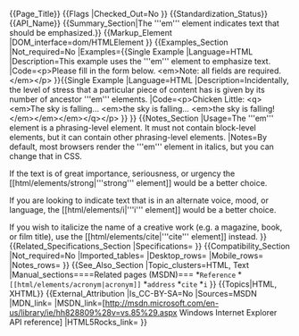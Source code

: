 {{Page_Title}}
{{Flags
|Checked_Out=No
}}
{{Standardization_Status}}
{{API_Name}}
{{Summary_Section|The '''em''' element indicates text that should be emphasized.}}
{{Markup_Element
|DOM_interface=dom/HTMLElement
}}
{{Examples_Section
|Not_required=No
|Examples={{Single Example
|Language=HTML
|Description=This example uses the '''em''' element to emphasize text.
|Code=&lt;p>Please fill in the form below.
&lt;em&gt;Note: all fields are required.&lt;/em&gt;&lt;/p>
}}{{Single Example
|Language=HTML
|Description=Incidentally, the level of stress that a particular piece of content has is given by its number of ancestor '''em''' elements.
|Code=&lt;p>Chicken Little: &lt;q>&lt;em>The sky is falling…
&lt;em>the sky is falling… &lt;em>the sky is falling!&lt;/em>&lt;/em>&lt;/em>&lt;/q>&lt;/p>
}}
}}
{{Notes_Section
|Usage=The '''em''' element is a phrasing-level element. It must not contain block-level elements, but it can contain other phrasing-level elements.
|Notes=By default, most browsers render the '''em''' element in italics, but you can change that in CSS.

If the text is of great importance, seriousness, or urgency the [[html/elements/strong|'''strong''' element]] would be a better choice.

If you are looking to indicate text that is in an alternate voice, mood, or language, the [[html/elements/i|'''i''' element]] would be a better choice.

If you wish to italicize the name of a creative work (e.g. a magazine, book, or film title), use the [[html/elements/cite|'''cite''' element]] instead.
}}
{{Related_Specifications_Section
|Specifications=
}}
{{Compatibility_Section
|Not_required=No
|Imported_tables=
|Desktop_rows=
|Mobile_rows=
|Notes_rows=
}}
{{See_Also_Section
|Topic_clusters=HTML, Text
|Manual_sections====Related pages (MSDN)===
*<code>Reference</code>
*<code>[[html/elements/acronym|acronym]]</code>
*<code>address</code>
*<code>cite</code>
*<code>i</code>
}}
{{Topics|HTML, XHTML}}
{{External_Attribution
|Is_CC-BY-SA=No
|Sources=MSDN
|MDN_link=
|MSDN_link=[http://msdn.microsoft.com/en-us/library/ie/hh828809%28v=vs.85%29.aspx Windows Internet Explorer API reference]
|HTML5Rocks_link=
}}